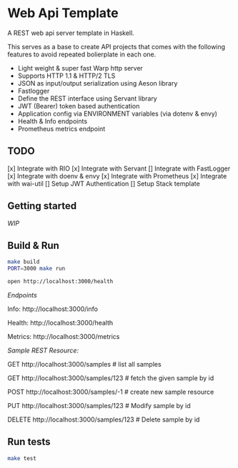 # Web Api Template

A REST web api server template in Haskell.

This serves as a base to create API projects that comes with the following features to avoid repeated bolierplate in each one.

- Light weight & super fast Warp http server
- Supports HTTP 1.1 & HTTP/2 TLS
- JSON as input/output serialization using Aeson library
- Fastlogger
- Define the REST interface using Servant library
- JWT (Bearer) token based authentication
- Application config via ENVIRONMENT variables (via dotenv & envy)
- Health & Info endpoints
- Prometheus metrics endpoint

## TODO

[x] Integrate with RIO
[x] Integrate with Servant
[] Integrate with FastLogger
[x] Integrate with doenv & envy
[x] Integrate with Prometheus
[x] Integrate with wai-util
[] Setup JWT Authentication
[] Setup Stack template

## Getting started

_WIP_

## Build & Run

```bash
make build
PORT=3000 make run

open http://localhost:3000/health
```

_Endpoints_

Info: http://localhost:3000/info

Health: http://localhost:3000/health

Metrics: http://localhost:3000/metrics

_Sample REST Resource:_

GET http://localhost:3000/samples        # list all samples

GET http://localhost:3000/samples/123    # fetch the given sample by id

POST http://localhost:3000/samples/-1    # create new sample resource 

PUT http://localhost:3000/samples/123    # Modify sample by id

DELETE http://localhost:3000/samples/123 # Delete sample by id

## Run tests

```bash
make test
```

